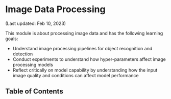 # Image Data Processing

(Last updated: Feb 10, 2023)

This module is about processing image data and has the following learning goals:

- Understand image processing pipelines for object recognition and detection
- Conduct experiments to understand how hyper-parameters affect image processing models
- Reflect critically on model capability by understanding how the input image quality and conditions can affect model performance

## Table of Contents

```{tableofcontents}
```
